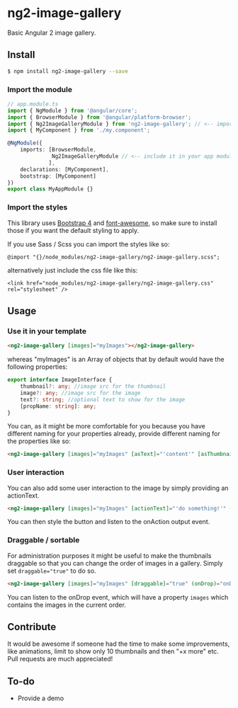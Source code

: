 # ng2-image-gallery
Basic Angular 2 image gallery.

## Install
```bash
$ npm install ng2-image-gallery --save
```

### Import the module
```TypeScript
// app.module.ts
import { NgModule } from '@angular/core';
import { BrowserModule } from '@angular/platform-browser';
import { Ng2ImageGalleryModule } from 'ng2-image-gallery'; // <-- import the module
import { MyComponent } from './my.component';

@NgModule({
    imports: [BrowserModule,
              Ng2ImageGalleryModule // <-- include it in your app module
             ],
    declarations: [MyComponent],  
    bootstrap: [MyComponent]
})
export class MyAppModule {}
```
### Import the styles
This library uses <a href="https://v4-alpha.getbootstrap.com/getting-started/download/#package-managers">Bootstrap 4</a> and <a href="https://www.npmjs.com/package/font-awesome">font-awesome</a>, so make sure to install those if you want the default styling to apply.

If you use Sass / Scss you can import the styles like so:
```
@import "{}/node_modules/ng2-image-gallery/ng2-image-gallery.scss";
```
alternatively just include the css file like this:
``` 
<link href="node_modules/ng2-image-gallery/ng2-image-gallery.css" rel="stylesheet" />
```
## Usage

### Use it in your template
```html
<ng2-image-gallery [images]="myImages"></ng2-image-gallery> 
```

whereas "myImages" is an Array of objects that by default would have the following properties:
```TypeScript
export interface ImageInterface {
    thumbnail?: any; //image src for the thumbnail
    image?: any; //image src for the image 
    text?: string; //optional text to show for the image
    [propName: string]: any;
}
```

You can, as it might be more comfortable for you because you have different naming for your properties already, provide different naming for the properties like so:

```html
<ng2-image-gallery [images]="myImages" [asText]="'content'" [asThumbnail]="'mythumb'"></ng2-image-gallery> 
```

### User interaction

You can also add some user interaction to the image by simply providing an actionText.
```html
<ng2-image-gallery [images]="myImages" [actionText]="'do something!'" (onAction)="doSomething($event)"></ng2-image-gallery> 
```
You can then style the button and listen to the onAction output event.

### Draggable / sortable

For administration purposes it might be useful to make the thumbnails draggable so that you can change the order of images in a gallery. Simply set `draggable="true"` to do so.
```html
<ng2-image-gallery [images]="myImages" [draggable]="true" (onDrop)="onDrop($event)"></ng2-image-gallery> 
```
You can listen to the onDrop event, which will have a property `images` which contains the images in the current order.

## Contribute
It would be awesome if someone had the time to make some improvements, like animations, limit to show only 10 thumbnails and then "+x more" etc. Pull requests are much appreciated!

## To-do
 - Provide a demo
